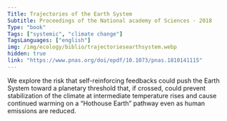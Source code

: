 ```yaml
---
Title: Trajectories of the Earth System
Subtitle: Proceedings of the National academy of Sciences - 2018
Type: "book"
Tags: ["systemic", "climate change"]
TagsLanguages: ["english"]
img: /img/ecology/biblio/trajectoriesearthsystem.webp
hidden: true
link: "https://www.pnas.org/doi/epdf/10.1073/pnas.1810141115"
---
```


We explore the risk that self-reinforcing feedbacks could push the Earth System toward a planetary threshold that, if crossed, could prevent stabilization of the climate at intermediate temperature rises and cause continued warming on a “Hothouse Earth” pathway even as human emissions are reduced.